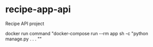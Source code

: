 # recipe-app-api
Recipe API project


  docker run command
  "docker-compose run --rm app sh -c "python manage.py . . . ""